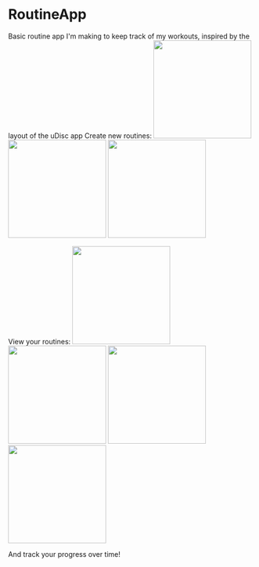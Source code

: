 # RoutineApp

Basic routine app I'm making to keep track of my workouts, inspired by the layout of the uDisc app
Create new routines:
<img src="https://github.com/bshowell0/RoutineApp/assets/97060762/3471e7b0-aeec-4b6c-9c8e-f251eb937ff6" width="200" />
<img src="https://github.com/bshowell0/RoutineApp/assets/97060762/faf2afc9-e2de-4d26-b193-fe8dd8c1b5fc" width="200" />
<img src="https://github.com/bshowell0/RoutineApp/assets/97060762/f23683b4-b80c-4119-b56e-362668a0f41d" width="200" />

View your routines:
<img src="https://github.com/bshowell0/RoutineApp/assets/97060762/498e6b82-8a25-40c2-a561-9d0eccdea97d" width="200" />
<img src="https://github.com/bshowell0/RoutineApp/assets/97060762/4df06597-e84f-4b43-87ba-7bf95128b547" width="200" />
<img src="https://github.com/bshowell0/RoutineApp/assets/97060762/19347230-3ca7-43de-87a2-91a7f2409aa6" width="200" />
<img src="https://github.com/bshowell0/RoutineApp/assets/97060762/4e5898b0-1ed8-4814-a572-36496dacb6ec" width="200" />

And track your progress over time!
